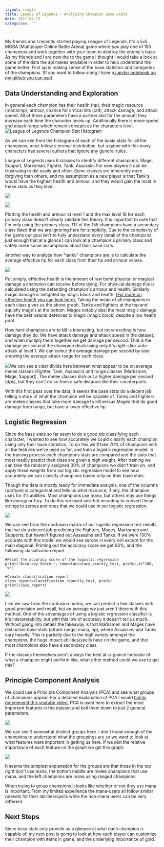 ```yaml
---
layout: single
title: League of Legends - Analyzing Champion Base Stats
date: 2021-04-15
categories: ''

---
```

My friends and I recently started playing League of Legends. It's a 5v5 MOBA (Multiplayer Online Battle Arena) game where you play one of 155 champions and work together with your team to destroy the enemy's base. As my friends and I are new the to the game I thought I would take a look at some of the data the api makes available in order to help understand the game better. First up is making sense of the base statistics and categories of the champions. (If you want to follow along I have a[ jupyter notebook on my github you can use](https://github.com/thereiswaldo/LoL-Champ-Analysis)).

## Data Understanding and Exploration

In general each champion has their health (hp), their magic resource (mana/mp), armour, chance for critical hits (crit), attack damage, and attack speed. All of these parameters have a partner stat for the amount they increase each time the character levels up. Additionally there is move speed and attack range which remain constant as the characters level.![League of Legends Champion Stat Histogram](/uploads/histogram.png "Champion Stat Histogram")

As we can see from the histogram of each of the basic stats for all the champions, most follow a normal distribution, but a game with this many characters has several outliers that ignore any general rules.

League of Legends uses 6 classes to identify different champions. Mage, Support, Marksman, Fighter, Tank, Assassin. For new players it can be frustrating to die easily and often.  Some classes are inherently more forgiving than others, and my assumption as a new player is that Tank's would have the highest health and armour, and they would gain the most in these stats as they level.

![](/uploads/hp-and-armour-lvl-1.png)

![](/uploads/hp-and-armour-lvl-18.png)

Plotting the health and armour at level 1 and the max level 18 for each primary class doesn't clearly validate this theory. It is important to note that I'm only using the primary class. 117 of the 155 champions have a secondary class listed that we are ignoring here for simplicity. Due to the complexity of the game our goal isn't to fully understand every detail of the champions, just enough that at a glance I can look at a champion's primary class and safely make some assumptions about their base stats.

Another way to analyze how "tanky" champions are is to calculate the average effective hp for each class from their hp and armour values.

![](/uploads/average-effective-hp-by-primary-class.png)

Put simply, effective health is the amount of raw burst physical or magical damage a champion can receive before dying. For physical damage this is calculated using the defending champion's armour and health. Similarly magic damage is mitigated by magic block and health. [(For more on effective health you can look here).](https://leagueoflegends.fandom.com/wiki/Health#Effective_health) Taking the mean of all champions in each class gives us the above graph. Tanks and fighters at the top and squishy mage's at the bottom. Mages notably deal the most magic damage have the best natural defences to magic (magic block) despite a low health pool.

How hard champions are to kill is interesting, but more exciting is how damage they do. We have attack damage and attack speed in the dataset, and when multiply them together we get damage per second. That is the damage per second the champion deals using only it's right-click auto-attack at level 1. We can colour the average damage per second by also showing the average attack range for each class.

![](/uploads/dps-and-range-by-primary-class.png)We can see a clear divide here between what appear to be on average melee classes (Fighter, Tank, Assassin) and range classes (Marksman, Mage, Support). The melee classes dish out a higher damage per second (dps), but they can't do so from a safe distance like their counterparts.

With this first pass over the data, it seems the base stats do a decent job telling a story of what the champion will be capable of. Tanks and Fighters are melee classes that take more damage to kill versus Mages that do good damage from range, but have a lower effective hp.

## Logistic Regression

Since the base stats so far seem to do a good job classifying each character, I wanted to see how accurately we could classify each champion using only their base statistics. To do this we'll take 70% of champions with all the features we've used so far, and train a logistic regression model. In the training process each champions stats are compared and the stats that most readily predict their class are given a high weight. After training we can take the randomly assigned 30% of champions we didn't train on, and apply these weights from our logistic regression model to see how accurately we can classify champions based only on their base stats.

Though the data is mostly ready for immediate analysis, one of the columns (partype) is categorical and tells us what resource, if any, the champion uses for it's abilities. Most champions use mana, but others may use things like energy or fury. To do this we used one-hot encoding to convert these strings to zeroes and ones that we could use in our logistic regression.

![](/uploads/class-prediction-confusion-matrix-heatmap.png)

We can see from the confusion matrix of our logistic regression test results that we do a decent job predicting the Fighters, Mages, Marksmen and Supports, but haven't figured out Assassins and Tanks. If we were 100% accurate with this model we would see zeroes in every cell except for the main diagonal. Printing out the accuracy score we get 66%, and the following classification report.

    #Print the accuracy score of the logistic regression
    print('Accuracy Score:', round(accuracy_score(y_test, preds),4)*100, '%')  

    #Create classification report
    class_report=classification_report(y_test, preds)
    print(class_report)

![](/uploads/classification-report.png)

Like we saw from the confusion matrix, we can predict a few classes with good precision and recall, but on average we just aren't there with this method. One of the advantages of using a logistic regression classifier is it's interpretability, but with this low of accuracy it doesn't tell us much. Without going into details the takeaway is that Marksmen and Mages have distinctive base stats (attack range, mana, hp), where Assassins and Tanks vary heavily. This is partially due to the high variety amongst the champions, the huge impact abilities/spells have on the game, and that most champions also have a secondary class.

If the classes themselves aren't always the best at-a-glance indicator of what a champion might perform like, what other method could we use to get this?

## Principle Component Analysis

We could use a Principle Component Analysis (PCA) and see what groups of champions appear. For a detailed explanation of PCA I would [highly recommend this youtube video.](https://www.youtube.com/watch?v=fkf4IBRSeEc) PCA is used here to extract the most important features in the dataset and boil them down to just 2 general parameters.

![](/uploads/champion-stat-principle-component-analysis.png)

We can see 3 somewhat distinct groups here. I don't know enough of the champions to understand what the groupings are so we want to look at what features were important in getting us here. If we plot the relative importance of each feature on the graph we get this graph:

![](/uploads/feature-importance-principle-component-analysis.png)

It seems the simplest explanation for the groups are that those in the top right don't use mana, the bottom middle are melee champions that use mana, and the left champions are mana using ranged champions.

When trying to group champions it looks like whether or not they use mana is important. From my limited experience the mana-users all follow similar rulesets for their abilities/spells while the non-mana users can be very different.

## Next Steps

Since base stats only provide us a glimpse at what each champion is capable of, my next post is going to look at how each player can customize their champion with items in game, and the underlying importance of gold.
